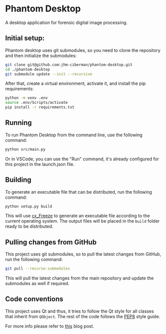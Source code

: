 # Phantom Desktop 

A desktop application for forensic digital image processing.

## Initial setup:

Phantom desktop uses git submodules, so you need to clone the repository and then initialize the submodules:

```bash
git clone git@github.com:jhm-ciberman/phantom-desktop.git
cd ./phantom-desktop
git submodule update --init --recursive
```

After that, create a virtual environment, activate it, and install the pip requirements:

```bash
python -m venv .env
source .env/Scripts/activate
pip install -r requirements.txt
```

## Running

To run Phantom Desktop from the command line, use the following command:

```bash
python src/main.py
```

Or in VSCode, you can use the "Run" command, it's already configured for this project in the launch.json file.

## Building

To generate an executable file that can be distributed, run the following command:

```bash
python setup.py build
```

This will use [cx_Freeze](https://cx-freeze.readthedocs.io/en/latest/) to generate an executable file according to the current operating system. The output files will be placed in the `build` folder ready to be distributed.

## Pulling changes from GitHub

This project uses git submodules, so to pull the latest changes from GitHub, run the following command:

```bash
git pull --recurse-submodules
```

This will pull the latest changes from the main repository and update the submodules as well if required.

## Code conventions

This project uses Qt and thus, it tries to follow the Qt style for all classes that inherit from `QObject`. The rest of the code follows the [PEP8](https://www.python.org/dev/peps/pep-0008/) style guide.

For more info please refer to [this](http://bitesofcode.blogspot.com/2011/10/pyqt-coding-style-guidelines.html) blog post.
